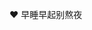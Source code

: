 ❤ 早睡早起别熬夜
<!---
p9966/p9966 is a ✨ special ✨ repository because its `README.md` (this file) appears on your GitHub profile.
You can click the Preview link to take a look at your changes.
--->
